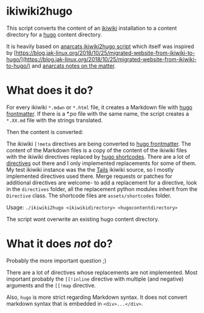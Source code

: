 ikiwiki2hugo
============

This script converts the content of an [ikiwiki](https://ikiwiki.info/)
installation to a content directory for a [hugo](https://gohugo.io/) content
directory.

It is heavily based on [anarcats ikiwiki2hugo
script](https://gitlab.com/anarcat/scripts/blob/master/ikiwiki2hugo.py) which
itself was inspired by
[https://blog.jak-linux.org/2018/10/25/migrated-website-from-ikiwiki-to-hugo/](https://blog.jak-linux.org/2018/10/25/migrated-website-from-ikiwiki-to-hugo/)
and [anarcats notes on the matter](https://anarc.at/services/wiki/ikiwiki-hugo-conversion/).

What does it do?
================

For every ikiwiki `*.mdwn` or `*.html` file, it creates a Markdown file with
[hugo frontmatter](https://gohugo.io/content-management/front-matter/). If
there is a \*.po file with the same name, the script creates a `*.XX.md` file
with the strings translated.

Then the content is converted:

The ikiwiki `[!meta` directives are being converted to [hugo
frontmatter](https://gohugo.io/content-management/front-matter/).  The content
of the Markdown files is a copy of the content of the ikiwiki files with the
ikiwiki directives replaced by [hugo
shortcodes](https://gohugo.io/content-management/shortcodes/).  There are a lot
of [directives](https://ikiwiki.info/ikiwiki/directive/) out there and I only
implemented replacements for some of them.  My test ikiwiki instance was the
the [Tails](https://tails.boum.org) ikiwiki source, so I mostly
implemented directives used there.  Merge requests or patches for additional
directives are welcome- to add a replacement for a directive, look in the
`directives` folder, all the replacement python modules inherit from the
`Directive` class. The shortcode files are `assets/shortcodes` folder.

Usage:
`./ikiwiki2hugo <ikiwikidirectory> <hugocontentdirectory>`

The script wont overwrite an existing hugo content directory.

What it does *not* do?
======================

Probably the more important question ;)

There are a lot of directives whose replacements are not implemented. Most
important probably the `[[!inline` directive with multiple (and negative)
arguments and the `[[!map` directive.

Also, `hugo` is more strict regarding Markdown syntax. It does not convert
markdown syntax that is embedded in `<div>...</div>`.

